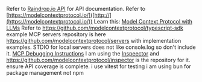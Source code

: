 Refer to [Raindrop.io API](https://developer.raindrop.io) for API documentation.
Refer to [https://modelcontextprotocol.io/]([http://](https://modelcontextprotocol.io/))
Learn this: [Model Context Protocol with LLMs]([http://](https://modelcontextprotocol.io/llms-full.txt))
Refer to https://github.com/modelcontextprotocol/typescript-sdk 
example MCP servers repository is here https://github.com/modelcontextprotocol/servers with implementation examples.
STDIO for local servers does not like console.log so don't include it.
[MCP Debugging Instructions](https://modelcontextprotocol.io/docs/tools/debugging)
I am using the [Inspeector](https://modelcontextprotocol.io/docs/tools/inspector) and https://github.com/modelcontextprotocol/inspector is the repository for it.
ensure API coverage is complete. 
i use vitest for testing
i am using bun for package management not npm

